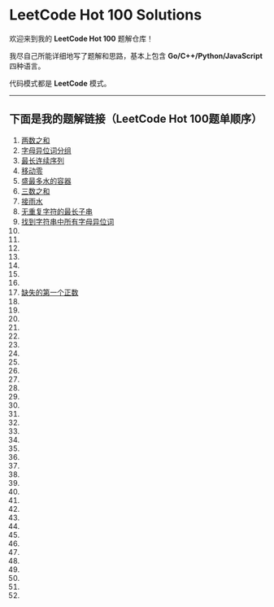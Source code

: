 # LeetCode Hot 100 Solutions

欢迎来到我的 **LeetCode Hot 100** 题解仓库！

我尽自己所能详细地写了题解和思路，基本上包含 **Go/C++/Python/JavaScript** 四种语言。

代码模式都是 **LeetCode** 模式。

---

## 下面是我的题解链接（LeetCode Hot 100题单顺序）

1. [两数之和](solution/001.两数之和.md)
2. [字母异位词分组](solution/002.字母异位词分组.md)
3. [最长连续序列](solution/003.最长连续序列.md)
4. [移动零](solution/004.移动零.md)
5. [盛最多水的容器](solution/005.盛水最多的容器.md)
6. [三数之和](solution/006.三数之和.md)
7. [接雨水](solution/007.接雨水.md)
8. [无重复字符的最长子串](solution/008.无重复字符的最长子串.md)
9. [找到字符串中所有字母异位词](solution/009.找到字符串中所有字母异位词.md)
10. []()
11. []()
12. []()
13. []()
14. []()
15. []()
16. []()
17. [缺失的第一个正数](solution/041.缺失的第一个正数.md)
18. []()
19. []()
20. []()
21. []()
22. []()
23. []()
24. []()
25. []()
26. []()
27. []()
28. []()
29. []()
30. []()
31. []()
32. []()
33. []()
34. []()
35. []()
36. []()
37. []()
38. []()
39. []()
40. []()
41. []()
42. []()
43. []()
44. []()
45. []()
46. []()
47. []()
48. []()
49. []()
50. []()
51. []()
52. 
